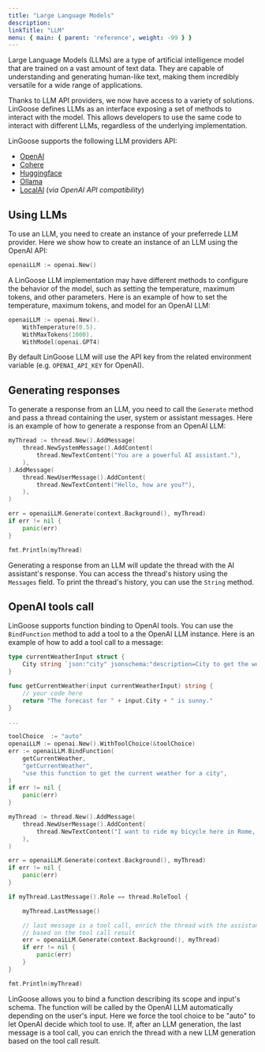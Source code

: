 ```yaml
---
title: "Large Language Models"
description:
linkTitle: "LLM"
menu: { main: { parent: 'reference', weight: -99 } }
---
```



Large Language Models (LLMs) are a type of artificial intelligence model that are trained on a vast amount of text data. They are capable of understanding and generating human-like text, making them incredibly versatile for a wide range of applications.

Thanks to LLM API providers, we now have access to a variety of solutions. LinGoose defines LLMs as an interface  exposing a set of methods to interact with the model. This allows developers to use the same code to interact with different LLMs, regardless of the underlying implementation.

LinGoose supports the following LLM providers API:
- [OpenAI](https://openai.com)
- [Cohere](https://cohere.ai)
- [Huggingface](https://huggingface.co)
- [Ollama](https://ollama.ai)
- [LocalAI](https://localai.io/) (_via OpenAI API compatibility_)

## Using LLMs

To use an LLM, you need to create an instance of your preferrede LLM provider. Here we show how to create an instance of an LLM using the OpenAI API:

```go
openaiLLM := openai.New()
```

A LinGoose LLM implementation may have different methods to configure the behavior of the model, such as setting the temperature, maximum tokens, and other parameters. Here is an example of how to set the temperature, maximum tokens, and model for an OpenAI LLM:

```go
openaiLLM := openai.New().
    WithTemperature(0.5).
    WithMaxTokens(1000).
    WithModel(openai.GPT4)
```

By default LinGoose LLM will use the API key from the related environment variable (e.g. `OPENAI_API_KEY` for OpenAI).

## Generating responses

To generate a response from an LLM, you need to call the `Generate` method and pass a thread containing the user, system or assistant messages. Here is an example of how to generate a response from an OpenAI LLM:

```go
myThread := thread.New().AddMessage(
    thread.NewSystemMessage().AddContent(
        thread.NewTextContent("You are a powerful AI assistant."),
    ),
).AddMessage(
    thread.NewUserMessage().AddContent(
        thread.NewTextContent("Hello, how are you?"),
    ),
)

err = openaiLLM.Generate(context.Background(), myThread)
if err != nil {
    panic(err)
}

fmt.Println(myThread)
```

Generating a response from an LLM will update the thread with the AI assistant's response. You can access the thread's history using the `Messages` field. To print the thread's history, you can use the `String` method.

## OpenAI tools call

LinGoose supports function binding to OpenAI tools. You can use the `BindFunction` method to add a tool to a the OpenAI LLM instance. Here is an example of how to add a tool call to a message:

```go
type currentWeatherInput struct {
	City string `json:"city" jsonschema:"description=City to get the weather for"`
}

func getCurrentWeather(input currentWeatherInput) string {
	// your code here
	return "The forecast for " + input.City + " is sunny."
}

...

toolChoice  := "auto"
openaiLLM := openai.New().WithToolChoice(&toolChoice)
err := openaiLLM.BindFunction(
    getCurrentWeather,
    "getCurrentWeather",
    "use this function to get the current weather for a city",
)
if err != nil {
    panic(err)
}

myThread := thread.New().AddMessage(
    thread.NewUserMessage().AddContent(
        thread.NewTextContent("I want to ride my bicycle here in Rome, but I don't know the weather."),
    ),
)

err = openaiLLM.Generate(context.Background(), myThread)
if err != nil {
    panic(err)
}

if myThread.LastMessage().Role == thread.RoleTool {

    myThread.LastMessage()

    // last message is a tool call, enrich the thread with the assistant response
    // based on the tool call result
    err = openaiLLM.Generate(context.Background(), myThread)
    if err != nil {
        panic(err)
    }
}

fmt.Println(myThread)
```

LinGoose allows you to bind a function describing its scope and input's schema. The function will be called by the OpenAI LLM automatically depending on the user's input. Here we force the tool choice to be "auto" to let OpenAI decide which tool to use. If, after an LLM generation, the last message is a tool call, you can enrich the thread with a new LLM generation based on the tool call result.
